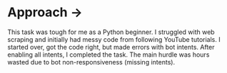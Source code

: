 # Approach ->
This task was tough for me as a Python beginner. I struggled with web scraping and initially had messy code from following YouTube tutorials. I started over, got the code right, but made errors with bot intents. After enabling all intents, I completed the task. The main hurdle was hours wasted due to bot non-responsiveness (missing intents).
